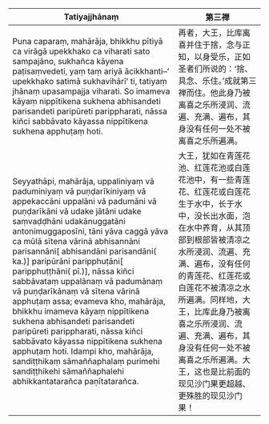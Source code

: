 Tatiyajjhānaṃ|第三禅
--------- | -------------
Puna caparaṃ, mahārāja, bhikkhu pītiyā ca virāgā upekkhako ca viharati sato sampajāno, sukhañca kāyena paṭisaṃvedeti, yaṃ taṃ ariyā ācikkhanti–‘ upekkhako satimā sukhavihārī’ ti, tatiyaṃ jhānaṃ upasampajja viharati. So imameva kāyaṃ nippītikena sukhena abhisandeti parisandeti paripūreti parippharati, nāssa kiñci sabbāvato kāyassa nippītikena sukhena apphuṭaṃ hoti.|再者，大王，比库离喜并住于捨，念与正知，以身受乐，正如圣者们所说的：‘捨、具念、乐住。’成就第三禅而住。他此身乃被离喜之乐所浸润、流遍、充满、遍布，其身没有任何一处不被离喜之乐所遍满。
Seyyathāpi, mahārāja, uppaliniyaṃ vā paduminiyaṃ vā puṇḍarīkiniyaṃ vā appekaccāni uppalāni vā padumāni vā puṇḍarīkāni vā udake jātāni udake saṃvaḍḍhāni udakānuggatāni antonimuggaposīni, tāni yāva caggā yāva ca mūlā sītena vārinā abhisannāni parisannāni[ abhisandāni parisandāni( ka.)] paripūrāni paripphuṭāni[ paripphuṭṭhāni( pī.)], nāssa kiñci sabbāvataṃ uppalānaṃ vā padumānaṃ vā puṇḍarīkānaṃ vā sītena vārinā apphuṭaṃ assa; evameva kho, mahārāja, bhikkhu imameva kāyaṃ nippītikena sukhena abhisandeti parisandeti paripūreti parippharati, nāssa kiñci sabbāvato kāyassa nippītikena sukhena apphuṭaṃ hoti. Idampi kho, mahārāja, sandiṭṭhikaṃ sāmaññaphalaṃ purimehi sandiṭṭhikehi sāmaññaphalehi abhikkantatarañca paṇītatarañca.|大王，犹如在青莲花池、红莲花池或白莲花池中，有一些青莲花、红莲花或白莲花生于水中，长于水中，没长出水面，泡在水中养育，从其顶部到根部皆被清凉之水所浸润、流遍、充满、遍布，没有任何的青莲花、红莲花或白莲花不被清凉之水所遍满。同样地，大王，比库此身乃被离喜之乐所浸润、流遍、充满、遍布，其身没有任何一处不被离喜之乐所遍满。大王，这也是比前面的现见沙门果更超越、更殊胜的现见沙门果！